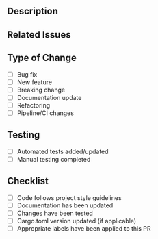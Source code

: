 ## Description
<!-- Describe the changes implemented by this PR -->

## Related Issues
<!-- List any related issues or tickets this PR addresses or fixes -->

## Type of Change
- [ ] Bug fix
- [ ] New feature
- [ ] Breaking change
- [ ] Documentation update
- [ ] Refactoring
- [ ] Pipeline/CI changes

## Testing
<!-- Describe the testing you have performed -->
- [ ] Automated tests added/updated
- [ ] Manual testing completed

## Checklist
- [ ] Code follows project style guidelines
- [ ] Documentation has been updated
- [ ] Changes have been tested
- [ ] Cargo.toml version updated (if applicable)
- [ ] Appropriate labels have been applied to this PR